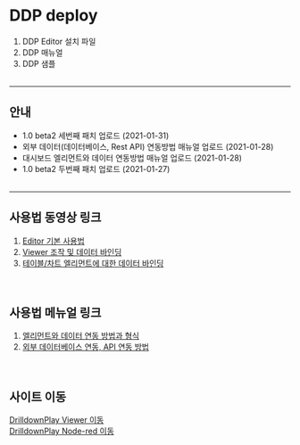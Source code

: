 # DDP deploy

1. DDP Editor 설치 파일 
2. DDP 매뉴얼
3. DDP 샘플
<br><br>

-----------------------------------
## 안내
* 1.0 beta2 세번째 패치 업로드 (2021-01-31)  
* 외부 데이터(데이터베이스, Rest API) 연동방법 매뉴얼 업로드 (2021-01-28)
* 대시보드 엘리먼트와 데이터 연동방법 매뉴얼 업로드 (2021-01-28)
* 1.0 beta2 두번째 패치 업로드 (2021-01-27)
<br><br>

-----------------------------------
## 사용법 동영상 링크
1. [Editor 기본 사용법](https://youtu.be/418EMm-noso) <br>
2. [Viewer 조작 및 데이터 바인딩](https://youtu.be/ydLkaTRWnns) <br>
3. [테이블/차트 엘리먼트에 대한 데이터 바인딩](https://youtu.be/04PEMD1CE9I) <br>
<br><br>

## 사용법 메뉴얼 링크
1. [엘리먼트와 데이터 연동 방법과 형식](https://github.com/soxcorp/DDP_deploy/blob/main/manual/DDP%EC%97%98%EB%A6%AC%EB%A8%BC%ED%8A%B8%20%EB%8D%B0%EC%9D%B4%ED%84%B0%20%ED%98%95%EC%8B%9D_202101.pdf) <br>
2. [외부 데이터베이스 연동, API 연동 방법](https://github.com/soxcorp/DDP_deploy/blob/main/manual/DDP_%EC%99%B8%EB%B6%80%EB%8D%B0%EC%9D%B4%ED%84%B0%20%EC%9A%94%EC%B2%AD%EB%B0%A9%EB%B2%95_202101.pdf) <br>
<br><br>


## 사이트 이동
[DrilldownPlay Viewer 이동](http://naon.soxcorp.co.kr/DrilldownPlay/#/main) <br>
[DrilldownPlay Node-red 이동](http://naon.soxcorp.co.kr:11103)


